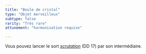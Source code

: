 ```yaml
---
title: "Boule de cristal"
type: "Objet merveilleux"
subtype: false
rarity: "Très rare"
attunement: "harmonisation requise"

---
```

Vous pouvez lancer le sort [_scrutation_](/grimoire/scrutation/) (DD 17) par son intermédiaire.
